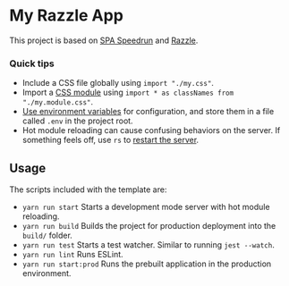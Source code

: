 # My Razzle App

This project is based on [SPA Speedrun](https://github.com/CGamesPlay/spa-speedrun) and [Razzle](https://github.com/jaredpalmer/razzle).

### Quick tips

- Include a CSS file globally using `import "./my.css"`.
- Import a [CSS module](https://github.com/css-modules/css-modules) using `import * as classNames from "./my.module.css"`.
- [Use environment variables](https://github.com/jaredpalmer/razzle#environment-variables) for configuration, and store them in a file called `.env` in the project root. 
- Hot module reloading can cause confusing behaviors on the server. If something feels off, use `rs` to [restart the server](https://github.com/jaredpalmer/razzle#rs).

## Usage

The scripts included with the template are:

- `yarn run start` Starts a development mode server with hot module reloading.
- `yarn run build` Builds the project for production deployment into the `build/` folder.
- `yarn run test` Starts a test watcher. Similar to running `jest --watch`.
- `yarn run lint` Runs ESLint.
- `yarn run start:prod` Runs the prebuilt application in the production environment.